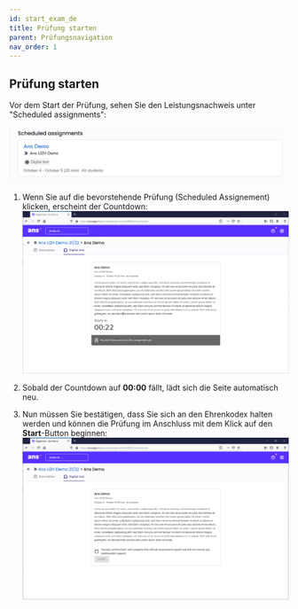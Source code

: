 ```yaml
---
id: start_exam_de
title: Prüfung starten
parent: Prüfungsnavigation
nav_order: 1
---
```


## Prüfung starten

Vor dem Start der Prüfung, sehen Sie den Leistungsnachweis unter "Scheduled assignments":

[![Prüfungstarten-ScheduledAssignement](assets/assignment-scheduled.png)](assets/assignment-scheduled.png)

1. Wenn Sie auf die bevorstehende Prüfung (Scheduled Assignement) klicken, erscheint der Countdown:
[![Prüfungstarten-Countdown](assets/assignment-countdown-2.png)](assets/assignment-countdown-2.png)

1. Sobald der Countdown auf **00:00** fällt, lädt sich die Seite automatisch neu.

1. Nun müssen Sie bestätigen, dass Sie sich an den Ehrenkodex halten werden und können die Prüfung im Anschluss mit dem Klick auf den **Start**-Button beginnen:
[![Prüfungstarten-Start](assets/assignment-code-of-honor.png)](assets/assignment-code-of-honor.png)





